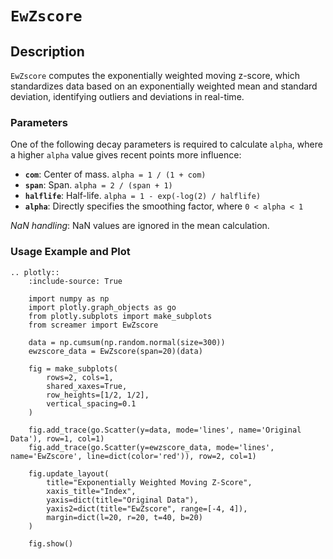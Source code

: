 # `EwZscore`

## Description

`EwZscore` computes the exponentially weighted moving z-score, which standardizes data based on an exponentially weighted mean and standard deviation, identifying outliers and deviations in real-time.


### Parameters

One of the following decay parameters is required to calculate `alpha`, where a higher `alpha` value gives recent points more influence:

- **`com`**: Center of mass. `alpha = 1 / (1 + com)`
- **`span`**: Span. `alpha = 2 / (span + 1)`
- **`halflife`**: Half-life. `alpha = 1 - exp(-log(2) / halflife)`
- **`alpha`**: Directly specifies the smoothing factor, where `0 < alpha < 1`

*NaN handling*: NaN values are ignored in the mean calculation.

### Usage Example and Plot

```{eval-rst}
.. plotly::
    :include-source: True

    import numpy as np
    import plotly.graph_objects as go
    from plotly.subplots import make_subplots
    from screamer import EwZscore

    data = np.cumsum(np.random.normal(size=300))
    ewzscore_data = EwZscore(span=20)(data)

    fig = make_subplots(
        rows=2, cols=1,
        shared_xaxes=True,
        row_heights=[1/2, 1/2],
        vertical_spacing=0.1
    )

    fig.add_trace(go.Scatter(y=data, mode='lines', name='Original Data'), row=1, col=1)
    fig.add_trace(go.Scatter(y=ewzscore_data, mode='lines', name='EwZscore', line=dict(color='red')), row=2, col=1)

    fig.update_layout(
        title="Exponentially Weighted Moving Z-Score",
        xaxis_title="Index",
        yaxis=dict(title="Original Data"),
        yaxis2=dict(title="EwZscore", range=[-4, 4]),
        margin=dict(l=20, r=20, t=40, b=20)
    )

    fig.show()
```